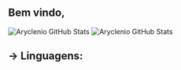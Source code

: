 ## Bem vindo, 

![Aryclenio GitHub Stats](https://github-readme-stats.vercel.app/api?username=EdsonAugusto&show_icons=true&theme=blue-green)
![Aryclenio GitHub Stats](https://github-readme-stats.vercel.app/api/top-langs/?username=EdsonAugusto&theme=blue-green)


## → Linguagens:

<!--
**EdsonAugusto/EdsonAugusto** is a ✨ _special_ ✨ repository because its `README.md` (this file) appears on your GitHub profile.

Here are some ideas to get you started:

- 🔭 I’m currently working on ...
- 🌱 I’m currently learning ...
- 👯 I’m looking to collaborate on ...
- 🤔 I’m looking for help with ...
- 💬 Ask me about ...
- 📫 How to reach me: ...
- 😄 Pronouns: ...
- ⚡ Fun fact: ...
-->
